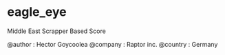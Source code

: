 # eagle_eye
Middle East Scrapper Based Score

@author   : Hector Goycoolea
@company  : Raptor inc. 
@country  : Germany
